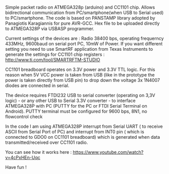 
Simple packet radio on ATMEGA328p (arduino) and CC1101 chip.  Allows bidirectional communication from PC/smartphone(when USB to Serial used) to PC/smartphone.
The code is based on PANSTAMP library adopted by  Panagiotis Karagiannis for pure AVR-GCC. Hex file to be uploaded directly to ATMEGA328P via USBASP programmer.

Current settings of the devices are : Radio 38400 bps,  operating frequerncy 433MHz, 9600baud on serial port PC, 10mW of Power.
If you want different setting you need to use SmartRF application from Texas Instruments to generate the settings for CC1101 chip registers : http://www.ti.com/tool/SMARTRFTM-STUDIO

CC1101 breadboard operates on 3.3V power and 3.3V TTL logic. For this reason when 5V VCC power is taken from USB (like in the prototype the power is taken directly from USB pin) to drop down the voltage 3x 1N4007 diodes are connected in serial. 

The device requires FTDI232 USB to serial converter (operating on 3,3V logic) - or any other USB to Serial 3.3V converter -  to interface ATMEGA328P with PC (PUTTY for the PC or FTDI Serial Terminal on Android).
PUTTY terminal must be configured for 9600 bps, 8N1, no flowcontrol check

In the code I am using ATMEGA328P interrupt from Serial UART ( to receive ASCII from Serial Port of PC) and interrupt from INT0 pin ( which is connected to GDO0 on CC1101 breadboard) which is generated when data transmitted/received over CC1101 radio.

You can see how it works here : https://www.youtube.com/watch?v=4cPxHEn-Uqc

Have fun !
